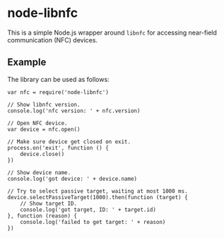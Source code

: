 node-libnfc
===========

This is a simple Node.js wrapper around `libnfc` for accessing near-field communication (NFC) devices.


Example
-------

The library can be used as follows:

    var nfc = require('node-libnfc')

    // Show libnfc version.
    console.log('nfc version: ' + nfc.version)

    // Open NFC device.
    var device = nfc.open()

    // Make sure device get closed on exit.
    process.on('exit', function () {
        device.close()
    })

    // Show device name.
    console.log('got device: ' + device.name)

    // Try to select passive target, waiting at most 1000 ms.
    device.selectPassiveTarget(1000).then(function (target) {
        // Show target ID.
        console.log('got target, ID: ' + target.id)
    }, function (reason) {
        console.log('failed to get target: ' + reason)
    })
